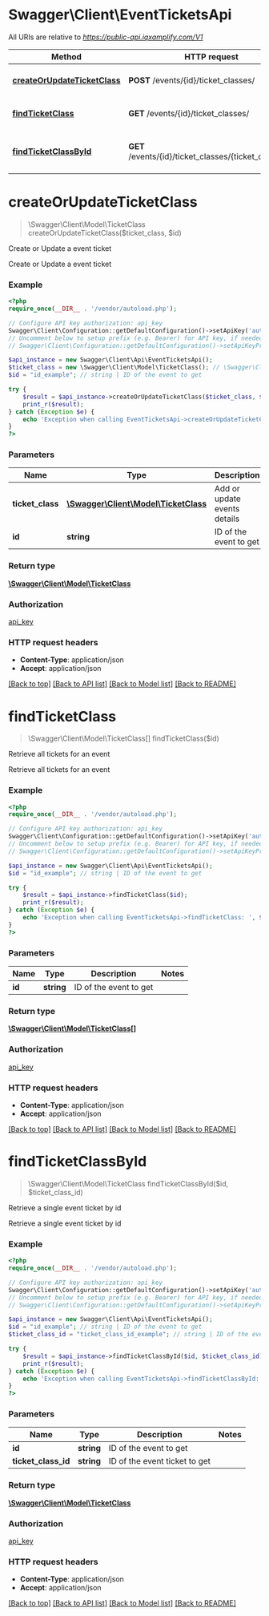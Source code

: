 # Swagger\Client\EventTicketsApi

All URIs are relative to *https://public-api.iqxamplify.com/V1*

Method | HTTP request | Description
------------- | ------------- | -------------
[**createOrUpdateTicketClass**](EventTicketsApi.md#createOrUpdateTicketClass) | **POST** /events/{id}/ticket_classes/ | Create or Update a event ticket
[**findTicketClass**](EventTicketsApi.md#findTicketClass) | **GET** /events/{id}/ticket_classes/ | Retrieve all tickets for an event
[**findTicketClassById**](EventTicketsApi.md#findTicketClassById) | **GET** /events/{id}/ticket_classes/{ticket_class_id}/ | Retrieve a single event ticket by id


# **createOrUpdateTicketClass**
> \Swagger\Client\Model\TicketClass createOrUpdateTicketClass($ticket_class, $id)

Create or Update a event ticket

Create or Update a event ticket

### Example
```php
<?php
require_once(__DIR__ . '/vendor/autoload.php');

// Configure API key authorization: api_key
Swagger\Client\Configuration::getDefaultConfiguration()->setApiKey('authorization', 'YOUR_API_KEY');
// Uncomment below to setup prefix (e.g. Bearer) for API key, if needed
// Swagger\Client\Configuration::getDefaultConfiguration()->setApiKeyPrefix('authorization', 'Bearer');

$api_instance = new Swagger\Client\Api\EventTicketsApi();
$ticket_class = new \Swagger\Client\Model\TicketClass(); // \Swagger\Client\Model\TicketClass | Add or update events details
$id = "id_example"; // string | ID of the event to get

try {
    $result = $api_instance->createOrUpdateTicketClass($ticket_class, $id);
    print_r($result);
} catch (Exception $e) {
    echo 'Exception when calling EventTicketsApi->createOrUpdateTicketClass: ', $e->getMessage(), PHP_EOL;
}
?>
```

### Parameters

Name | Type | Description  | Notes
------------- | ------------- | ------------- | -------------
 **ticket_class** | [**\Swagger\Client\Model\TicketClass**](../Model/\Swagger\Client\Model\TicketClass.md)| Add or update events details |
 **id** | **string**| ID of the event to get |

### Return type

[**\Swagger\Client\Model\TicketClass**](../Model/TicketClass.md)

### Authorization

[api_key](../../README.md#api_key)

### HTTP request headers

 - **Content-Type**: application/json
 - **Accept**: application/json

[[Back to top]](#) [[Back to API list]](../../README.md#documentation-for-api-endpoints) [[Back to Model list]](../../README.md#documentation-for-models) [[Back to README]](../../README.md)

# **findTicketClass**
> \Swagger\Client\Model\TicketClass[] findTicketClass($id)

Retrieve all tickets for an event

Retrieve all tickets for an event

### Example
```php
<?php
require_once(__DIR__ . '/vendor/autoload.php');

// Configure API key authorization: api_key
Swagger\Client\Configuration::getDefaultConfiguration()->setApiKey('authorization', 'YOUR_API_KEY');
// Uncomment below to setup prefix (e.g. Bearer) for API key, if needed
// Swagger\Client\Configuration::getDefaultConfiguration()->setApiKeyPrefix('authorization', 'Bearer');

$api_instance = new Swagger\Client\Api\EventTicketsApi();
$id = "id_example"; // string | ID of the event to get

try {
    $result = $api_instance->findTicketClass($id);
    print_r($result);
} catch (Exception $e) {
    echo 'Exception when calling EventTicketsApi->findTicketClass: ', $e->getMessage(), PHP_EOL;
}
?>
```

### Parameters

Name | Type | Description  | Notes
------------- | ------------- | ------------- | -------------
 **id** | **string**| ID of the event to get |

### Return type

[**\Swagger\Client\Model\TicketClass[]**](../Model/TicketClass.md)

### Authorization

[api_key](../../README.md#api_key)

### HTTP request headers

 - **Content-Type**: application/json
 - **Accept**: application/json

[[Back to top]](#) [[Back to API list]](../../README.md#documentation-for-api-endpoints) [[Back to Model list]](../../README.md#documentation-for-models) [[Back to README]](../../README.md)

# **findTicketClassById**
> \Swagger\Client\Model\TicketClass findTicketClassById($id, $ticket_class_id)

Retrieve a single event ticket by id

Retrieve a single event ticket by id

### Example
```php
<?php
require_once(__DIR__ . '/vendor/autoload.php');

// Configure API key authorization: api_key
Swagger\Client\Configuration::getDefaultConfiguration()->setApiKey('authorization', 'YOUR_API_KEY');
// Uncomment below to setup prefix (e.g. Bearer) for API key, if needed
// Swagger\Client\Configuration::getDefaultConfiguration()->setApiKeyPrefix('authorization', 'Bearer');

$api_instance = new Swagger\Client\Api\EventTicketsApi();
$id = "id_example"; // string | ID of the event to get
$ticket_class_id = "ticket_class_id_example"; // string | ID of the event ticket to get

try {
    $result = $api_instance->findTicketClassById($id, $ticket_class_id);
    print_r($result);
} catch (Exception $e) {
    echo 'Exception when calling EventTicketsApi->findTicketClassById: ', $e->getMessage(), PHP_EOL;
}
?>
```

### Parameters

Name | Type | Description  | Notes
------------- | ------------- | ------------- | -------------
 **id** | **string**| ID of the event to get |
 **ticket_class_id** | **string**| ID of the event ticket to get |

### Return type

[**\Swagger\Client\Model\TicketClass**](../Model/TicketClass.md)

### Authorization

[api_key](../../README.md#api_key)

### HTTP request headers

 - **Content-Type**: application/json
 - **Accept**: application/json

[[Back to top]](#) [[Back to API list]](../../README.md#documentation-for-api-endpoints) [[Back to Model list]](../../README.md#documentation-for-models) [[Back to README]](../../README.md)

